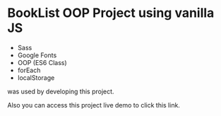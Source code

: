 <h1>BookList OOP Project using vanilla JS</h1>

<ul>
<li>Sass</li>
<li>Google Fonts</li>
<li>OOP (ES6 Class)</li>
<li>forEach</li>
<li>localStorage</li>
</ul>

<p>was used by developing this project.</p>

<p>Also you can access this project live demo to click this link.</p>